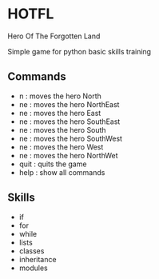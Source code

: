 # HOTFL

Hero Of The Forgotten Land

Simple game for python basic skills training

## Commands
- n  : moves the hero North
- ne : moves the hero NorthEast
- ne : moves the hero East
- ne : moves the hero SouthEast
- ne : moves the hero South
- ne : moves the hero SouthWest
- ne : moves the hero West
- ne : moves the hero NorthWet
- quit : quits the game
- help : show all commands

## Skills
- if
- for
- while
- lists
- classes
- inheritance
- modules
